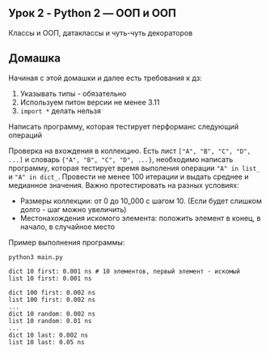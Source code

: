 ## Урок 2 - Python 2 — ООП и ООП
Классы и ООП, датаклассы и чуть-чуть декораторов

## Домашка
Начиная с этой домашки и далее есть требования к дз:
1. Указывать типы - обязательно
2. Используем питон версии не менее 3.11
3. `import *` делать нельзя

Написать программу, которая тестирует перформанс следующий операций

Проверка на вхождения в коллекцию. Есть лист `["A", "B", "C", "D", ...]` и словарь `{"A", "B", "C", "D", ...}`, необходимо написать программу, которая тестирует время выполения операции `"A" in list_` и `"A" in dict_`. Провести не менее 100 итерации и выдать среднее и медианное значения. Важно протестировать на разных условиях: 
- Размеры коллекции: от 0 до 10_000 с шагом 10. (Если будет слишком долго - шаг можно увеличить)
- Местонахождения искомого элемента: положить элемент в конец, в начало, в случайное место

Пример выполнения программы:
```shell
python3 main.py

dict 10 first: 0.001 ns # 10 элементов, первый элемент - искомый
list 10 first: 0.001 ns

dict 100 first: 0.002 ns
list 100 first: 0.002 ns
...
dict 10 random: 0.002 ns
list 10 random: 0.01 ns
...
dict 10 last: 0.002 ns
list 10 last: 0.05 ns
```
